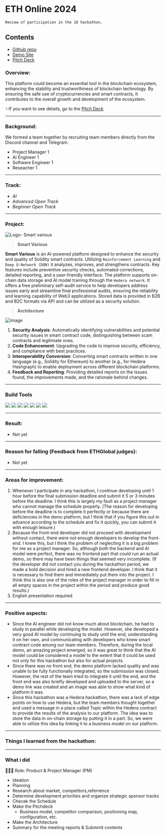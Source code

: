 # ETH Online 2024

`Review of participation in the 18 hackathon.`

## Contents
- [Github repo](https://github.com/Julius-Ky/hedera-smart-various)
- [Demo Site](https://smart-various-frontend.vercel.app/)
- [Pitch Deck](https://drive.google.com/file/d/10VPKheYaQZMI3irpoz2xKe92JPURnooq/view?usp=sharing)

### Overview:
This platform could become an essential tool in the blockchain ecosystem, enhancing the stability and trustworthiness of blockchain technology. 
By ensuring the safe use of cryptocurrencies and smart contracts, it contributes to the overall growth and development of the ecosystem.

✨If you want to see details, go to the [Pitch Deck](https://drive.google.com/file/d/10VPKheYaQZMI3irpoz2xKe92JPURnooq/view?usp=sharing)

---
### Background:
We formed a team together by recruiting team members directly from the Discord channel and Telegram.
- Project Manager 1
- AI Engineer 1
- Software Engineer 1
- Reseacher 1

---
### Track:

- *AI*
- *Advanced Open Track*
- *Beginner Open Track*

---
### Project:
![Logo- Smart various](https://github.com/user-attachments/assets/1fb3afdb-382a-4b57-98da-9b805737b6d3)

> **Smart Various**

**Smart Various** is an AI-powered platform designed to enhance the security and quality of Solidity smart contracts. Utilizing `Reinforcement Learning` and `Deep Q-Network (DQN)` it analyzes, improves, and strengthens contracts. Key features include preventive security checks, automated corrections, detailed reporting, and a user-friendly interface. The platform supports on-chain data storage and AI model training through the `Hedera network`. It offers a free preliminary self-audit service to help developers address issues early and streamline final professional audits, ensuring the reliability and learning capability of Web3 applications. Stored data is provided in B2B and B2C formats via API and can be utilized as a security solution.

> **Architecture**

![image](https://github.com/user-attachments/assets/389e82b1-73f0-4cb2-a91a-c76f1c9ee617)

1. **Security Analysis**: Automatically identifying vulnerabilities and potential security issues in smart contract code, distinguishing between scam contracts and legitimate ones.
2. **Code Enhancement**: Upgrading the code to improve security, efficiency, and compliance with best practices.
3. **Interoperability Conversion**: Converting smart contracts written in one language (e.g., Solidity for Ethereum) to another (e.g., for Hedera Hashgraph) to enable deployment across different blockchain platforms.
4. **Feedback and Reporting**: Providing detailed reports on the issues found, the improvements made, and the rationale behind changes.
---
### Build Tools
<img src="https://img.shields.io/badge/Typescript-3178C6?style=flat&logo=typescript&logoColor=white"/> <img src="https://img.shields.io/badge/Go-00ADD8?style=flat&logo=go&logoColor=white"/> <img src="https://img.shields.io/badge/JavaScript-F7DF1E?style=flat&logo=javascript&logoColor=white"/> <img src="https://img.shields.io/badge/Next.js-ffffff?style=flat&logo=nextdotjs&logoColor=black"/> <img src="https://img.shields.io/badge/React-61DAFB?style=flat&logo=react&logoColor=white"/> <img src="https://img.shields.io/badge/Solidity-363636?style=flat&logo=solidity&logoColor=white"/> <img src="https://img.shields.io/badge/Web3.js-F16822?style=flat&logo=web3dotjs&logoColor=white"/>

---
### Result:
- Not yet

---
### Reason for falling (Feedback from ETHGlobal judges):
- Not yet

---
### Areas for improvement:
1) Whenever I participate in any hackathon, I continue developing until 1 hour before the final submission deadline and submit it 5 or 3 minutes before the deadline. I think this is largely my fault as a project manager who cannot manage the schedule properly. (The reason for developing before the deadline is to complete it perfectly or because there are deficiencies in the demo platform, but I think that if you figure this out in advance according to the schedule and fix it quickly, you can submit it with enough leisure.)
2) Because the front-end developer did not proceed with development without contact, there were not enough developers to develop the front-end. I knew this, but I think the problem of neglecting it is a big problem for me as a project manager. So, although both the backend and AI model were perfect, there was no frontend part that could run an actual demo, so there may have been things that seemed very incomplete. (If the developer did not contact you during the hackathon period, we made a bold decision and hired a new frontend developer. I think that it is necessary to find them and immediately put them into the project. I think this is also one of the roles of the project manager in order to fill in all empty spaces in the project within the period and produce good results.)
3) English presentation required

---
### Positive aspects:
- Since the AI ​​engineer did not know much about blockchain, he had to study in parallel while developing the model. However, she developed a very good AI model by continuing to study until the end, understanding it on her own, and communicating with developers who knew smart contract code among our team members.
Therefore, during the local demo, an amazing project emerged, so it was great to think that the AI ​​model could be considered a model to the extent that it could be used not only for this hackathon but also for actual projects.
- Since there was no front end, the demo platform lacked quality and was unable to be fully functionally integrated, so the submission was closed. However, the rest of the team tried to integrate it until the end, and the front end was also briefly developed and uploaded to the server, so a demo link was created and an image was able to show what kind of platform it was.
- Since this hackathon was a Hedera hackathon, there was a lack of edge points on how to use Hedera, but the team members thought together and used a message in a place called Topic within the Hedera contract to provide the results of the analysis to our platform. The idea was to store the data in on-chain storage by putting it in a part. So, we were able to utilize this idea by linking it to a business model on our platform.

---
### Things I learned from the hackathon:


---
### What i did
👨🏼‍💻 Role: Product & Project Manager (PM)

- Ideation
- Planning
- Research about market, competitors,referrence
- Determine development priorities and organize strategic sponsor tracks
- Checek the Schedule
- Make the Pitchdeck
  - Business model, competitor comparison, positioning map, configuration, etc.
- Make the Architecture
- Summary for the meeting reports & Submmit contents
